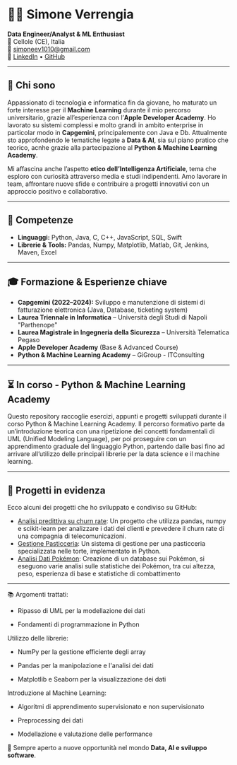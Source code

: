 # 👨‍💻 Simone Verrengia

**Data Engineer/Analyst & ML Enthusiast**  
📍 Cellole (CE), Italia  
📧 [simoneev1010@gmail.com](mailto:simoneev1010@gmail.com)  
🔗 [LinkedIn](https://www.linkedin.com/in/simone-verrengia-a572642233/) • [GitHub](https://github.com/simoneev10)

---

## 🚀 Chi sono

Appassionato di tecnologia e informatica fin da giovane, ho maturato un forte interesse per il **Machine Learning** durante il mio percorso universitario, grazie all’esperienza con l’**Apple Developer Academy**. Ho lavorato su sistemi complessi e molto grandi in ambito enterprise in particolar modo in **Capgemini**, principalemente con Java e Db. Attualmente sto approfondendo le tematiche legate a **Data & AI**, sia sul piano pratico che teorico, acnhe grazie alla partecipazione al **Python & Machine Learning Academy**.

Mi affascina anche l’aspetto **etico dell’Intelligenza Artificiale**, tema che esploro con curiosità attraverso media e studi indipendenti. Amo lavorare in team, affrontare nuove sfide e contribuire a progetti innovativi con un approccio positivo e collaborativo.

---

## 🧠 Competenze

- **Linguaggi:** Python, Java, C, C++, JavaScript, SQL, Swift  
- **Librerie & Tools:** Pandas, Numpy, Matplotlib, Matlab, Git, Jenkins, Maven, Excel    

---

## 🎓 Formazione & Esperienze chiave

- **Capgemini (2022–2024):** Sviluppo e manutenzione di sistemi di fatturazione elettronica (Java, Database, ticketing system)
- **Laurea Triennale in Informatica** – Università degli Studi di Napoli "Parthenope"
- **Laurea Magistrale in Ingegneria della Sicurezza** – Università Telematica Pegaso
- **Apple Developer Academy** (Base & Advanced Course)
- **Python & Machine Learning Academy** – GiGroup - ITConsulting

---

## ⏳ In corso - Python & Machine Learning Academy

Questo repository raccoglie esercizi, appunti e progetti sviluppati durante il corso Python & Machine Learning Academy.
Il percorso formativo parte da un’introduzione teorica con una ripetizione dei concetti fondamentali di UML (Unified Modeling Language), per poi proseguire con un apprendimento graduale del linguaggio Python, partendo dalle basi fino ad arrivare all’utilizzo delle principali librerie per la data science e il machine learning.

---
## 🔮 Progetti in evidenza 
Ecco alcuni dei progetti che ho sviluppato e condiviso su GitHub:

- [Analisi predittiva su churn rate](https://github.com/simoneev10/SimoneVerrengia_DepositoCorsoPython/tree/main/23_04_CorsoPython_VisualizzazioneDati/EsercizioCompagniaTelecomunicazioni): Un progetto che utilizza pandas, numpy e scikit-learn per analizzare i dati dei clienti e prevedere il churn rate di una compagnia di telecomunicazioni.
- [Gestione Pasticceria](https://github.com/simoneev10/ProgettoDiGruppo_GestionePasticceria): Un sistema di gestione per una pasticceria specializzata nelle torte, implementato in Python.
- [Analisi Dati Pokémon](https://github.com/simoneev10/Progetto-DB-Pokemon/tree/Branch-Simo-): Creazione di un database sui Pokémon, si eseguono varie analisi sulle statistiche dei Pokémon, tra cui altezza, peso, esperienza di base e statistiche di combattimento

---

📚 Argomenti trattati:
- Ripasso di UML per la modellazione dei dati

- Fondamenti di programmazione in Python

Utilizzo delle librerie:

- NumPy per la gestione efficiente degli array

- Pandas per la manipolazione e l'analisi dei dati

- Matplotlib e Seaborn per la visualizzazione dei dati

Introduzione al Machine Learning:

- Algoritmi di apprendimento supervisionato e non supervisionato

- Preprocessing dei dati

- Modellazione e valutazione delle performance

📌 Sempre aperto a nuove opportunità nel mondo **Data, AI e sviluppo software**.
